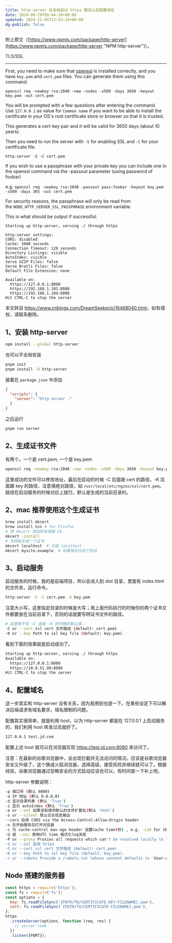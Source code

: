 ```yaml
---
title: http-server 在本地启动 https 服务以及配置域名
date: 2024-08-29T09:44:24+08:00
updated: 2024-11-05T13:53:24+08:00
dg-publish: false
---
```


附上原文（[https://www.npmjs.com/package/http-server](https://www.npmjs.com/package/http-server "NPM http-server")）。

TLS/SSL

---

First, you need to make sure that [openssl](https://github.com/openssl/openssl) is installed correctly, and you have `key.pem` and `cert.pem` files. You can generate them using this command:

```shell
openssl req -newkey rsa:2048 -new -nodes -x509 -days 3650 -keyout key.pem -out cert.pem
```

You will be prompted with a few questions after entering the command. Use `127.0.0.1` as value for `Common name` if you want to be able to install the certificate in your OS's root certificate store or browser so that it is trusted.

This generates a cert-key pair and it will be valid for 3650 days (about 10 years).

Then you need to run the server with `-S` for enabling SSL and `-C` for your certificate file.

```shell
http-server -S -C cert.pem
```

If you wish to use a passphrase with your private key you can include one in the openssl command via the -passout parameter (using password of foobar)

e.g. `openssl req -newkey rsa:2048 -passout pass:foobar -keyout key.pem -x509 -days 365 -out cert.pem`

For security reasons, the passphrase will only be read from the `NODE_HTTP_SERVER_SSL_PASSPHRASE` environment variable.

This is what should be output if successful:

```shell
Starting up http-server, serving ./ through https

http-server settings:
CORS: disabled
Cache: 3600 seconds
Connection Timeout: 120 seconds
Directory Listings: visible
AutoIndex: visible
Serve GZIP Files: false
Serve Brotli Files: false
Default File Extension: none

Available on:
  https://127.0.0.1:8080
  https://192.168.1.101:8080
  https://192.168.1.104:8080
Hit CTRL-C to stop the server
```

本文转自 <https://www.cnblogs.com/DreamSeeker/p/16468040.html>，如有侵权，请联系删除。

## 1、安装 http-server

```sh
npm install --global http-server
```

也可以不全局安装

```sh
pnpm init
pnpm install -D http-server
```

接着在 `package.json` 中添加

```json
{
  "scripts": {
    "server": "http-server ."
  }
}
```

之后运行

```sh
pnpm run server
```

## 2、生成证书文件

有两个。一个是 cert.pem, 一个是 key.pem 

```sh
openssl req -newkey rsa:2048 -new -nodes -x509 -days 3650 -keyout key.pem -out cert.pem
```

这里成功的文件可以修改地址，最后在启动的时候 -C 后面跟 cert 的路径，-K 后面跟 key 的路径，注意填绝对路径，如 `/usr/local/etc/nginx/ssl/cert.pem`。路径在启动服务的时候对应上就行。默认是生成的当前目录的。

## 2、mac 推荐使用这个生成证书

```sh
brew install mkcert
brew install nss # for Firefox
# 把 mkcert 添加到本地根 CA
mkcert -install
# 为网站生成一个证书
mkcert localhost  # 只给 localhost
mkcert mysite.example  # 如果域名为这个的话
```

## 3、启动服务

启动服务的时候，我的是前端项目，所以会进入到 dist 目录，里面有 index.html 的文件夹，运行命令。

```sh
http-server -S -C cert.pem -K key.pem
```

注意大小写，这里指定目录的时候是大写；用上面代码执行的时候你的两个证书文件都要放在当前目录下，否则的话就要写明证书文件的路径。

```sh
# 这里是不写 —C 或者 —K 的时候的默认值：  
-C or --cert ssl cert 文件路径 (default: cert.pem)
-K or --key Path to ssl key file (default: key.pem)
```

看到下面的效果就是启动成功了。

```sh
Starting up http-server, serving ./ through https
Available on:
  https://127.0.0.1:8080
  https://10.0.51.99:8080
Hit CTRL-C to stop the server
```

## 4、配置域名

这一步其实和 http-server 没有关系，因为我用到也提一下。在某些设定下可以解决后端请求有域名要求，域名限制的问题。

配置其实很简单，就是利用 host，以为 http-server 都是在 127.0.0.1 上启动服务的，我们利用 host 转发过去就好了。

```sh
127.0.0.1 test.jd.com
```

配置上述 host 就可以在浏览器实现 <https://test.jd.com:8080> 来访问了。

注意：在最新的谷歌浏览器中，会出现拦截并无法访问的情况。应该是谷歌浏览器安全又升级了，这个换成火狐浏览器，选择高级，接受风险并继续就可以了。根据经验，谷歌浏览器通过忽略安全的方式启动应该也可以，有时间查一下补上吧。

http-server 参数说明：

```sh
-p 端口号 (默认 8080)
-a IP 地址 (默认 0.0.0.0)
-d 显示目录列表 (默认 'True')
-i 显示 autoIndex (默认 'True')
-e or --ext 如果没有提供默认的文件扩展名(默认 'html')
-s or --silent 禁止日志信息输出
--cors 启用 CORS via the Access-Control-Allow-Origin header
-o 在开始服务后打开浏览器
-c 为 cache-control max-age header 设置Cache time(秒) , e.g. -c10 for 10 seconds (defaults to '3600'). 禁用 caching, 则使用 -c-1.
-U 或 --utc 使用UTC time 格式化log消息
-P or --proxy Proxies all requests which can't be resolved locally to the given url. e.g.: -P http://someurl.com
-S or --ssl 启用 https
-C or --cert ssl cert 文件路径 (default: cert.pem)
-K or --key Path to ssl key file (default: key.pem).
-r or --robots Provide a /robots.txt (whose content defaults to 'User-agent: \*\\nDisallow: /')
```

## Node 搭建的服务器

```js
const https = require('https');
const fs = require('fs');
const options = {
  key: fs.readFileSync('{PATH/TO/CERTIFICATE-KEY-FILENAME}.pem'),
  cert: fs.readFileSync('{PATH/TO/CERTIFICATE-FILENAME}.pem'),
};
https
  .createServer(options, function (req, res) {
    // server code
  })
  .listen({PORT});
```
